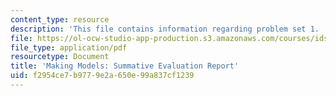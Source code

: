 ```yaml
---
content_type: resource
description: 'This file contains information regarding problem set 1. '
file: https://ol-ocw-studio-app-production.s3.amazonaws.com/courses/ids-410j-modeling-and-assessment-for-policy-spring-2013/f2954ce7b9779e2a650e99a837cf1239_MITESD_864S13_PS1_Mkg_summ.pdf
file_type: application/pdf
resourcetype: Document
title: 'Making Models: Summative Evaluation Report'
uid: f2954ce7-b977-9e2a-650e-99a837cf1239
---
```

